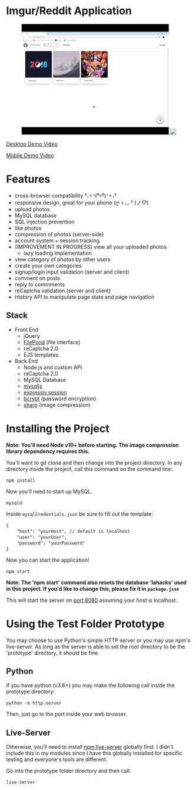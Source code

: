 # Imgur/Reddit Application

<p float="left" align="center">
	<img src="./screenshots/desktop demo.gif" height="300"/>
	<img src="./screenshots/mobile demo.gif" height="300" />
</p>


[Desktop Demo Video](https://youtu.be/_a-jHiP1omo)

[Mobile Demo Video](https://youtu.be/UAslSN53XpY)


# Features
* cross-browser compatibility °˖✧◝(⁰▿⁰)◜✧˖°
* responsive design, great for your phone (ღゝ◡╹)ノ♡)
* upload photos
* MySQL database
* SQL injection prevention
* like photos
* compression of photos (server-side)
* account system + session tracking
* (IMPROVEMENT IN PROGRESS) view all your uploaded photos
	* lazy loading implementation
* view category of photos by other users
* create your own categories
* signup/login input validation (server and client)
* comment on posts
* reply to commments
* reCaptcha validation (server and client)
* History API to manipulate page state and page navigation


## Stack
* Front End
	* jQuery
	* [FilePond](https://pqina.nl/filepond/) (file interface)
	* reCaptcha 2.0
	* EJS templates
* Back End
	* Node.js and custom API
	* reCaptcha 2.0
	* MySQL Database
	* [mysqljs](https://github.com/mysqljs/mysql)
	* [expressjs session](https://github.com/expressjs/session)
	* [bcrypt](https://github.com/kelektiv/node.bcrypt.js) (password encryption)
	* [sharp](https://github.com/lovell/sharp) (image compression)


# Installing the Project

**Note: You'll need Node v10+ before starting. The image compression library dependency requires this.**

You'll want to git clone and then change into the project directory. In any directory inside the project, call this command on the command line:

```
npm install
```

Now you'll need to start up MySQL.

```
mysqld
```


Inside `mysqlCredentials.json` be sure to fill out the template:
```
{
	"host": "yourHost", // default is localhost
	"user": "yourUser",
	"password": "yourPassword"
}
```


Now you can start the application!
```
npm start
```
**Note: The 'npm start' command also resets the database 'lahacks' used in this project. If you'd like to change this, please fix it in `package.json`**

This will start the server on [port 8080](http://127.0.0.1:8080) assuming your host is localhost.


# Using the Test Folder Prototype

You may choose to use Python's simple HTTP server or you may use npm's live-server. As long as the server is able to set the root directory to be the 'prototype' directory, it should be fine.

## Python
If you have python (v3.6+) you may make the following call inside the prototype directory:
```
python -m http.server
```
Then, just go to the port inside your web browser.

## Live-Server
Otherwise, you'll need to install [npm live-server](https://www.npmjs.com/package/live-server) globally first. I didn't include this in my modules since I have this globally installed for specific testing and everyone's tools are different.

Go into the prototype folder directory and then call:
```
live-server
```

